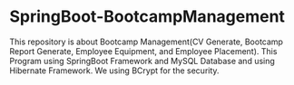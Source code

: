 # SpringBoot-BootcampManagement
This repository is about Bootcamp Management(CV Generate, Bootcamp Report Generate, Employee Equipment, and Employee Placement). This Program using SpringBoot Framework and MySQL Database and using Hibernate Framework. We using BCrypt for the security. 
